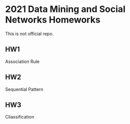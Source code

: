 # 2021 Data Mining and Social Networks Homeworks

This is not official repo.

## HW1

Association Rule

## HW2

Sequential Pattern

## HW3

Cliassification
